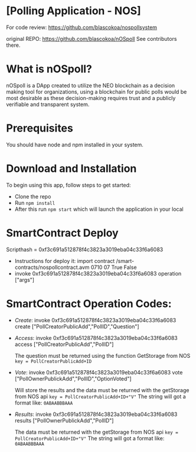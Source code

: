# [Polling Application - NOS]

For code review: https://github.com/blascokoa/nospollsystem

original REPO: https://github.com/blascokoa/nOSpoll
See contributors there.

# What is nOSpoll?
nOSpoll is a DApp created to utilize the NEO blockchain as a decision making tool for organizations, using a blockchain for public polls would be most desirable as these decision-making requires trust and a publicly verifiable and transparent system. 


# Prerequisites
You should have node and npm installed in your system.


# Download and Installation

To begin using this app, follow steps to get started:
* Clone the repo
* Run `npm install`
* After this run `npm start` which will launch the application in your local

# SmartContract Deploy

Scripthash = 0xf3c691a512878f4c3823a3019eba04c33f6a6083

* Instructions for deploy it:  import contract /smart-contracts/nospollcontract.avm 0710 07 True False
* invoke 0xf3c691a512878f4c3823a3019eba04c33f6a6083 operation ["args"]

# SmartContract Operation Codes:
  
  * *Create*: invoke 0xf3c691a512878f4c3823a3019eba04c33f6a6083 create ["PollCreatorPublicAdd","PollID","Question"]

    
    
  * *Access*: invoke 0xf3c691a512878f4c3823a3019eba04c33f6a6083 access ["PollCreatorPublicAdd","PollID"]

    The question must be returned using the function GetStorage from NOS `key = PollCreatorPublicAdd+ID`
    
  * *Vote*: invoke 0xf3c691a512878f4c3823a3019eba04c33f6a6083 vote ["PollOwnerPublickAdd","PollID","OptionVoted"]

    Will store the results and the data must be returned with the getStorage from NOS api `key = PollCreatorPublicAdd+ID+"V"` The string will got a format like:  `0ABAABBBAAA` 
      
  * *Results*: invoke 0xf3c691a512878f4c3823a3019eba04c33f6a6083 results ["PollOwnerPublickAdd","PollID"]

    The data must be returned with the getStorage from NOS api `key = PollCreatorPublicAdd+ID+"V"` The string will got a format like:  `0ABAABBBAAA`
    


